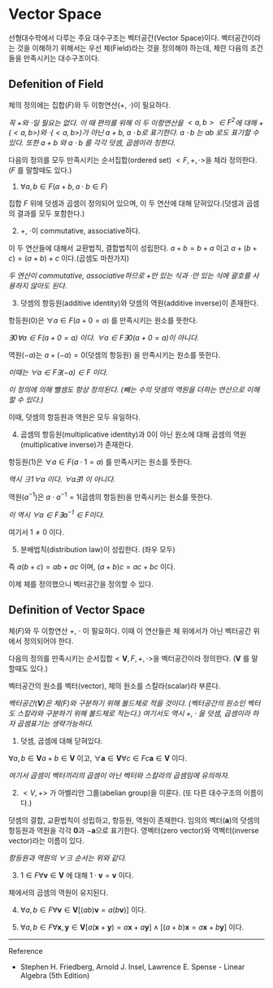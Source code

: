 # Vector Space

선형대수학에서 다루는 주요 대수구조는 벡터공간(Vector Space)이다.
벡터공간이라는 것을 이해하기 위해서는 우선 체(Field)라는 것을 정의해야 하는데,
체란 다음의 조건들을 만족시키는 대수구조이다.

## Defenition of Field
체의 정의에는 집합($F$)와 두 이항연산($+$, $\cdot$)이 필요하다.

*꼭 $+$와 $\cdot$일 필요는 없다.*
*이 때 편의를 위해 이 두 이항연산을 $<a, b> \in F^2$에 대해 $+(<a, b>)$와 $\cdot (<a, b>)$가 아닌 $a + b$, $a \cdot b$로 표기한다.*
*$a \cdot b$ 는 $ab$ 로도 표기할 수 있다.*
*또한 $a+b$ 와 $a \cdot b$ 를 각각 덧셈, 곱셈이라 칭한다.*

다음의 정의를 모두 만족시키는 순서집합(ordered set) $<F, +, \cdot>$을 체라 정의한다. ($F$ 를 말할때도 있다.)

1. $\forall a, b \in F (a + b, a \cdot b \in F)$

집합 $F$ 위에 덧셈과 곱셈이 정의되어 있으며, 이 두 연산에 대해 닫혀있다.(덧셈과 곱셈의 결과를 모두 포함한다.)

2. $+$, $\cdot$이 commutative, associative하다.

이 두 연산들에 대해서 교환법칙, 결합법칙이 성립한다.
$a+b=b+a$ 이고 $a+(b+c)=(a+b)+c$ 이다.(곱셈도 마찬가지)

*두 연산이 commutative, associative하므로 $+$만 있는 식과 $\cdot$만 있는 식에 괄호를 사용하지 않아도 된다.*

3. 덧셈의 항등원(additive identity)와 덧셈의 역원(additive inverse)이 존재한다.

항등원($0$)은 $\forall a \in F (a + 0 = a)$ 를 만족시키는 원소를 뜻한다.

*$\exists 0 \forall a \in F (a + 0 = a)$ 이다. $\forall a \in F \exists 0 (a + 0 = a)$이 아니다.*

역원($-a$)는 $a + (-a) = 0$(덧셈의 항등원) 을 만족시키는 원소를 뜻한다.

*이때는 $\forall a \in F \exists (-a) \in F$ 이다.*

*이 정의에 의해 뺄셈도 항상 정의된다. (빼는 수의 덧셈의 역원을 더하는 연산으로 이해할 수 있다.)*

이때, 덧셈의 항등원과 역원은 모두 유일하다.

4. 곱셈의 항등원(multiplicative identity)과 $0$이 아닌 원소에 대해 곱셈의 역원(multiplicative inverse)가 존재한다.

항등원($1$)은 $\forall a \in F (a \cdot 1 = a)$ 를 만족시키는 원소를 뜻한다.

*역시 $\exists 1 \forall a$ 이다. $\forall a \exists 1$ 이 아니다.*

역원($a^{-1})$은 $a \cdot a^{-1} = 1$(곱셈의 항등원)을 만족시키는 원소를 뜻한다.

*이 역시 $\forall a \in F \exists a^{-1} \in F$이다.*

여기서 $1 \neq 0$ 이다.

5. 분배법칙(distribution law)이 성립한다. (좌우 모두)

즉 $a(b + c) = ab + ac$ 이며, $(a + b)c = ac + bc$ 이다.


이제 체를 정의했으니 벡터공간을 정의할 수 있다.

## Definition of Vector Space
체($F$)와 두 이항연산 $+$, $\cdot$ 이 필요하다. 이때 이 연산들은 체 위에서가 아닌 벡터공간 위에서 정의되어야 한다.

다음의 정의를 만족시키는 순서집합$<\mathbf{V}, F, +, \cdot>$을 벡터공간이라 정의한다. ($\mathbf{V}$ 를 말할때도 있다.)

벡터공간의 원소를 벡터(vector), 체의 원소를 스칼라(scalar)라 부른다.

*벡터공간($\mathbf{V}$)은 체($F$)와 구분하기 위해 볼드체로 적을 것이다. (벡터공간의 원소인 벡터도 스칼라와 구분하기 위해 볼드체로 적는다.)*
*여기서도 역시 $+, \cdot$ 을 덧셈, 곱셈이라 하자*
*곱셈표기는 생략가능하다.*

1. 덧셈, 곱셈에 대해 닫혀있다.

$\forall a, b \in \mathbf{V} a+b \in \mathbf{V}$ 이고,
$\forall \mathbf{a} \in \mathbf{V} \forall c \in F c\mathbf{a} \in \mathbf{V}$ 이다.

*여기서 곱셈이 벡터끼리의 곱셈이 아닌 벡터와 스칼라의 곱셈임에 유의하자.*

2. $<V, +>$ 가 아벨리안 그룹(abelian group)을 이룬다. (또 다른 대수구조의 이름이다.)

덧셈의 결합, 교환법칙이 성립하고, 항등원, 역원이 존재한다.
임의의 벡터($\mathbf{a}$)의 덧셈의 항등원과 역원을 각각 $\mathbf{0}$과 $-\mathbf{a}$으로 표기한다.
영벡터(zero vector)와 역벡터(inverse vector)라는 이름이 있다.

*항등원과 역원의 $\forall \exists$ 순서는 위와 같다.*

3. $1 \in F \forall \mathbf{v} \in \mathbf{V}$ 에 대해 $1 \cdot \mathbf{v} = \mathbf{v}$ 이다.

체에서의 곱셈의 역원이 유지된다.

4. $\forall a, b \in F \forall \mathbf{v} \in \mathbf{V} [(ab)\mathbf{v} = a(b\mathbf{v})]$ 이다.

5. $\forall a, b \in F \forall \mathbf{x}, \mathbf{y} \in \mathbf{V} [a(\mathbf{x} + \mathbf{y}) = a\mathbf{x} + a\mathbf{y}] \land [(a + b)\mathbf{x} = a\mathbf{x} + b\mathbf{y}]$ 이다.

---

Reference
- Stephen H. Friedberg, Arnold J. Insel, Lawrence E. Spense - Linear Algebra (5th Edition)